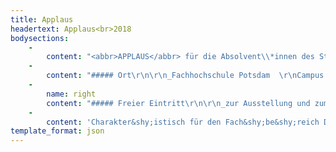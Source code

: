 ```yaml
---
title: Applaus
headertext: Applaus<br>2018
bodysections:
    -
        content: "<abbr>APPLAUS</abbr> für die Absolvent\\*innen des Studienjahres 2017/18!\r\n\r\nAm 19. und 20. Oktober 2017 verab&shy;schie&shy;det der Fach&shy;be&shy;reich Design der <abbr>Fach&shy;hoch&shy;schule Potsdam</abbr> seine Ab&shy;solvent\\*innen mit einem fei&shy;er&shy;lichen Fest&shy;akt. Wie jedes Jahr wer&shy;den die Ab&shy;schluss&shy;ar&shy;bei&shy;ten der Ab&shy;sol&shy;vent\\*innen der Design&shy;stu&shy;dien&shy;gänge und der Euro&shy;päische Medien&shy;wissen&shy;schaft (EMW) in der <abbr>Applaus</abbr>-Online&shy;galerie ausge&shy;stellt. Mit Führ&shy;ungen für die Familien und Freunde am 19.10. sowie dem EMW-Sym&shy;po&shy;sium mit Vor&shy;trägen und Disku&shy;ssionen zum Thema »Das [Un]Mögliche« am 20.10. erwarten Sie zwei feierliche Tage am Campus der FHP."
    -
        content: "##### Ort\r\n\r\n_Fachhochschule Potsdam  \r\nCampus Fachhochschule  \r\nKiepenheuerallee 5  \r\n 14469 Potsdam_\r\n"
    -
        name: right
        content: "##### Freier Eintritt\r\n\r\n_zur Ausstellung und zum Symposium_"
    -
        content: 'Charakter&shy;istisch für den Fach&shy;be&shy;reich Design ist die enge Ver&shy;zah&shy;nung seiner Studien&shy;gänge Interface-, Kom&shy;muni&shy;kations- und Produkt&shy;design sowie Euro&shy;päische Medien&shy;wissen&shy;schaft, einem Studien&shy;gang in Koope&shy;ration mit der <abbr>Universität Potsdam</abbr>. Diese Ver&shy;netz&shy;ung ermög&shy;licht ein einzig&shy;art&shy;iges, fächer&shy;über&shy;greifen&shy;des Aus&shy;bildungs&shy;profil mit starkem Forsch&shy;ungs- und Praxis&shy;be&shy;zug, das sich in den Ab&shy;schluss&shy;arbei&shy;ten wider&shy;spiegelt.'
template_format: json
---
```


